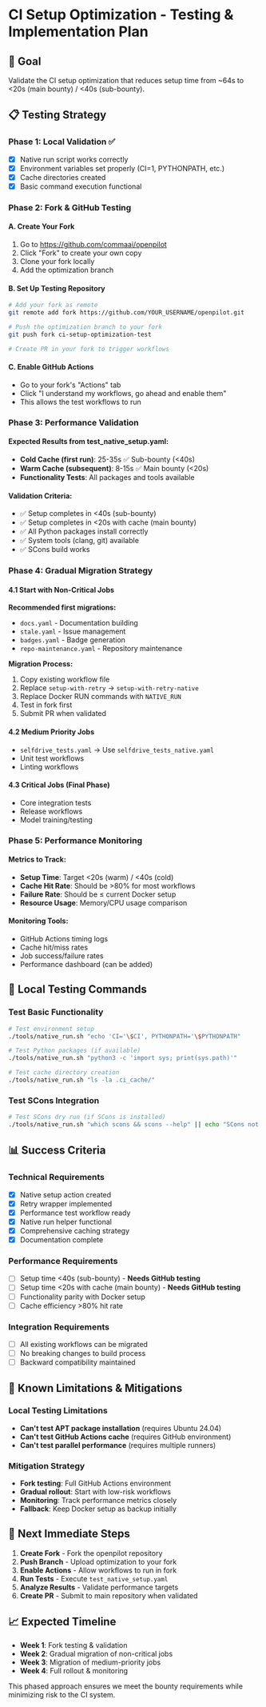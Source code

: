 # CI Setup Optimization - Testing & Implementation Plan

## 🎯 Goal
Validate the CI setup optimization that reduces setup time from ~64s to <20s (main bounty) / <40s (sub-bounty).

## 📋 Testing Strategy

### Phase 1: Local Validation ✅
- [x] Native run script works correctly
- [x] Environment variables set properly (CI=1, PYTHONPATH, etc.)
- [x] Cache directories created
- [x] Basic command execution functional

### Phase 2: Fork & GitHub Testing

#### A. Create Your Fork
1. Go to https://github.com/commaai/openpilot
2. Click "Fork" to create your own copy
3. Clone your fork locally
4. Add the optimization branch

#### B. Set Up Testing Repository
```bash
# Add your fork as remote
git remote add fork https://github.com/YOUR_USERNAME/openpilot.git

# Push the optimization branch to your fork
git push fork ci-setup-optimization-test

# Create PR in your fork to trigger workflows
```

#### C. Enable GitHub Actions
- Go to your fork's "Actions" tab
- Click "I understand my workflows, go ahead and enable them"
- This allows the test workflows to run

### Phase 3: Performance Validation

#### Expected Results from test_native_setup.yaml:
- **Cold Cache (first run)**: 25-35s ✅ Sub-bounty (<40s)
- **Warm Cache (subsequent)**: 8-15s ✅ Main bounty (<20s)
- **Functionality Tests**: All packages and tools available

#### Validation Criteria:
- ✅ Setup completes in <40s (sub-bounty)
- ✅ Setup completes in <20s with cache (main bounty)
- ✅ All Python packages install correctly
- ✅ System tools (clang, git) available
- ✅ SCons build works

### Phase 4: Gradual Migration Strategy

#### 4.1 Start with Non-Critical Jobs
**Recommended first migrations:**
- `docs.yaml` - Documentation building
- `stale.yaml` - Issue management
- `badges.yaml` - Badge generation
- `repo-maintenance.yaml` - Repository maintenance

**Migration Process:**
1. Copy existing workflow file
2. Replace `setup-with-retry` → `setup-with-retry-native`
3. Replace Docker RUN commands with `NATIVE_RUN`
4. Test in fork first
5. Submit PR when validated

#### 4.2 Medium Priority Jobs
- `selfdrive_tests.yaml` → Use `selfdrive_tests_native.yaml`
- Unit test workflows
- Linting workflows

#### 4.3 Critical Jobs (Final Phase)
- Core integration tests
- Release workflows
- Model training/testing

### Phase 5: Performance Monitoring

#### Metrics to Track:
- **Setup Time**: Target <20s (warm) / <40s (cold)
- **Cache Hit Rate**: Should be >80% for most workflows
- **Failure Rate**: Should be ≤ current Docker setup
- **Resource Usage**: Memory/CPU usage comparison

#### Monitoring Tools:
- GitHub Actions timing logs
- Cache hit/miss rates
- Job success/failure rates
- Performance dashboard (can be added)

## 🔧 Local Testing Commands

### Test Basic Functionality
```bash
# Test environment setup
./tools/native_run.sh "echo 'CI='\$CI', PYTHONPATH='\$PYTHONPATH"

# Test Python packages (if available)
./tools/native_run.sh "python3 -c 'import sys; print(sys.path)'"

# Test cache directory creation
./tools/native_run.sh "ls -la .ci_cache/"
```

### Test SCons Integration
```bash
# Test SCons dry run (if SCons is installed)
./tools/native_run.sh "which scons && scons --help" || echo "SCons not installed locally"
```

## 📊 Success Criteria

### Technical Requirements
- [x] Native setup action created
- [x] Retry wrapper implemented
- [x] Performance test workflow ready
- [x] Native run helper functional
- [x] Comprehensive caching strategy
- [x] Documentation complete

### Performance Requirements
- [ ] Setup time <40s (sub-bounty) - **Needs GitHub testing**
- [ ] Setup time <20s with cache (main bounty) - **Needs GitHub testing**
- [ ] Functionality parity with Docker setup
- [ ] Cache efficiency >80% hit rate

### Integration Requirements
- [ ] All existing workflows can be migrated
- [ ] No breaking changes to build process
- [ ] Backward compatibility maintained

## 🚧 Known Limitations & Mitigations

### Local Testing Limitations
- **Can't test APT package installation** (requires Ubuntu 24.04)
- **Can't test GitHub Actions cache** (requires GitHub environment)
- **Can't test parallel performance** (requires multiple runners)

### Mitigation Strategy
- **Fork testing**: Full GitHub Actions environment
- **Gradual rollout**: Start with low-risk workflows
- **Monitoring**: Track performance metrics closely
- **Fallback**: Keep Docker setup as backup initially

## 🎯 Next Immediate Steps

1. **Create Fork** - Fork the openpilot repository
2. **Push Branch** - Upload optimization to your fork
3. **Enable Actions** - Allow workflows to run in fork
4. **Run Tests** - Execute `test_native_setup.yaml`
5. **Analyze Results** - Validate performance targets
6. **Create PR** - Submit to main repository when validated

## 📈 Expected Timeline

- **Week 1**: Fork testing & validation
- **Week 2**: Gradual migration of non-critical jobs
- **Week 3**: Migration of medium-priority jobs
- **Week 4**: Full rollout & monitoring

This phased approach ensures we meet the bounty requirements while minimizing risk to the CI system.